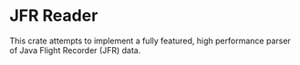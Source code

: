 # JFR Reader

This crate attempts to implement a fully featured, high performance parser
of Java Flight Recorder (JFR) data.
